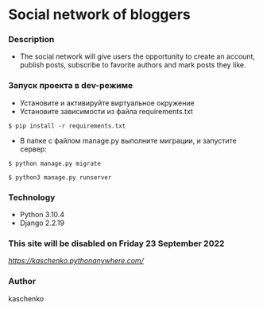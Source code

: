 # Social network of bloggers
### Description
- The social network will give users the opportunity to create an account, publish posts, subscribe to favorite authors and mark posts they like.
### Запуск проекта в dev-режиме
- Установите и активируйте виртуальное окружение
- Установите зависимости из файла requirements.txt
```
$ pip install -r requirements.txt
``` 
- В папке с файлом manage.py выполните миграции, и запустите сервер:
```
$ python manage.py migrate
``` 
```
$ python3 manage.py runserver
```
### Technology
- Python 3.10.4
- Django 2.2.19
### This site will be disabled on Friday 23 September 2022
_https://kaschenko.pythonanywhere.com/_
### Author
kaschenko
